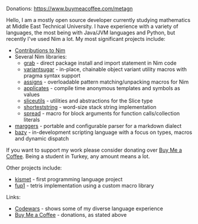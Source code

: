 Donations: https://www.buymeacoffee.com/metagn

Hello, I am a mostly open source developer currently studying mathematics at Middle East Technical University. I have experience with a variety of languages, the most being with Java/JVM languages and Python, but recently I've used Nim a lot. My most significant projects include:

* [Contributions to Nim](https://github.com/nim-lang/Nim/commits?author=metagn)
* Several Nim libraries:
  - [grab](https://github.com/metagn/grab) - direct package install and import statement in Nim code
  - [variantsugar](https://github.com/metagn/variantsugar) - in-place, chainable object variant utility macros with pragma syntax support
  - [assigns](https://github.com/metagn/assigns) - overloadable pattern matching/unpacking macros for Nim
  - [applicates](https://github.com/metagn/applicates) - compile time anonymous templates and symbols as values
  - [sliceutils](https://github.com/metagn/sliceutils) - utilities and abstractions for the Slice type
  - [shorteststring](https://github.com/metagn/shorteststring) - word-size stack string implementation
  - [spread](https://github.com/metagn/spread) - macro for block arguments for function calls/collection literals
* [marggers](https://github.com/metagn/marggers) - portable and configurable parser for a markdown dialect
* [bazy](https://github.com/metagn/bazy) - in-development scripting language with a focus on types, macros and dynamic dispatch
  
If you want to support my work please consider donating over [Buy Me a Coffee](https://www.buymeacoffee.com/metagn). Being a student in Turkey, any amount means a lot.

Other projects include:

* [kismet](https://github.com/metagn/kismet) - first programming language project
* [fup1](https://github.com/metagn/fup1) - tetris implementation using a custom macro library

Links:

* [Codewars](https://www.codewars.com/users/metagn) - shows some of my diverse language experience 
* [Buy Me a Coffee](https://www.buymeacoffee.com/metagn) - donations, as stated above

